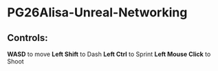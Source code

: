 # PG26Alisa-Unreal-Networking

## Controls:
**WASD** to move
**Left Shift** to Dash
**Left Ctrl** to Sprint
**Left Mouse Click** to Shoot
